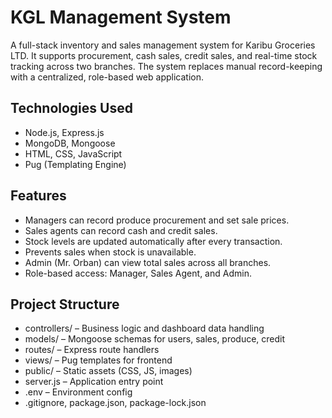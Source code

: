 # KGL Management System

A full-stack inventory and sales management system for Karibu Groceries LTD. It supports procurement, cash sales, credit sales, and real-time stock tracking across two branches. The system replaces manual record-keeping with a centralized, role-based web application.

## Technologies Used

- Node.js, Express.js  
- MongoDB, Mongoose  
- HTML, CSS, JavaScript  
- Pug (Templating Engine)

## Features

- Managers can record produce procurement and set sale prices.
- Sales agents can record cash and credit sales.
- Stock levels are updated automatically after every transaction.
- Prevents sales when stock is unavailable.
- Admin (Mr. Orban) can view total sales across all branches.
- Role-based access: Manager, Sales Agent, and Admin.

## Project Structure

- controllers/ – Business logic and dashboard data handling  
- models/ – Mongoose schemas for users, sales, produce, credit  
- routes/ – Express route handlers  
- views/ – Pug templates for frontend  
- public/ – Static assets (CSS, JS, images)  
- server.js – Application entry point  
- .env – Environment config  
- .gitignore, package.json, package-lock.json



